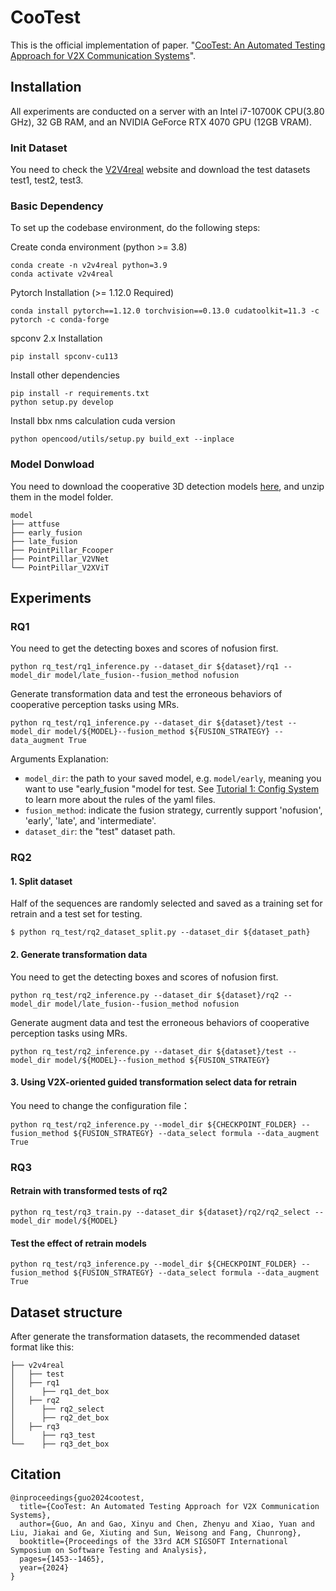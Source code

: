 # CooTest

This is the official implementation of paper. "[CooTest: An Automated Testing Approach for V2X Communication Systems](https://arxiv.org/abs/2408.16470)". 

## Installation

All experiments are conducted on a server with an Intel i7-10700K CPU(3.80 GHz), 32 GB RAM, and an NVIDIA GeForce RTX 4070 GPU (12GB VRAM).

### Init Dataset

You need to check the [V2V4real](https://mobility-lab.seas.ucla.edu/v2v4real/) website and download the test datasets test1, test2, test3. 

### Basic Dependency

To set up the codebase environment, do the following steps:

Create conda environment (python >= 3.8)

```shell
conda create -n v2v4real python=3.9
conda activate v2v4real
```

Pytorch Installation (>= 1.12.0 Required)

```shell
conda install pytorch==1.12.0 torchvision==0.13.0 cudatoolkit=11.3 -c pytorch -c conda-forge
```

spconv 2.x Installation

```shell
pip install spconv-cu113
```

Install other dependencies

```shell
pip install -r requirements.txt
python setup.py develop
```

Install bbx nms calculation cuda version

```shell
python opencood/utils/setup.py build_ext --inplace
```

### Model Donwload

You need to download the cooperative 3D detection models [here](https://github.com/ucla-mobility/V2V4Real?tag=readme-ov-file#benchmark), and unzip them in the model folder.

```shell
model
├── attfuse
├── early_fusion
├── late_fusion
├── PointPillar_Fcooper
├── PointPillar_V2VNet
└── PointPillar_V2XViT
```



## Experiments

### RQ1

You need to get the detecting boxes and scores of nofusion first.

```shell
python rq_test/rq1_inference.py --dataset_dir ${dataset}/rq1 --model_dir model/late_fusion--fusion_method nofusion
```

Generate transformation data and test the erroneous behaviors of cooperative perception tasks using MRs.

```shell
python rq_test/rq1_inference.py --dataset_dir ${dataset}/test --model_dir model/${MODEL}--fusion_method ${FUSION_STRATEGY} --data_augment True 
```

Arguments Explanation:

- `model_dir`: the path to your saved model, e.g. `model/early`, meaning you want to use "early_fusion "model for test. See [Tutorial 1: Config System](https://opencood.readthedocs.io/en/latest/md_files/config_tutorial.html) to learn more about the rules of the yaml files. 
- `fusion_method`: indicate the fusion strategy, currently support 'nofusion', 'early', 'late', and 'intermediate'.
- `dataset_dir`: the "test" dataset path.



### RQ2

#### 1. Split dataset

Half of the sequences are randomly selected and saved as a training set for retrain and a test set for testing.

```
$ python rq_test/rq2_dataset_split.py --dataset_dir ${dataset_path}
```

#### 2. Generate transformation data

You need to get the detecting boxes and scores of nofusion first.

```shell
python rq_test/rq2_inference.py --dataset_dir ${dataset}/rq2 --model_dir model/late_fusion--fusion_method nofusion
```

Generate augment data and test the erroneous behaviors of cooperative perception tasks using MRs.

```shell
python rq_test/rq2_inference.py --dataset_dir ${dataset}/test --model_dir model/${MODEL}--fusion_method ${FUSION_STRATEGY}
```

#### 3. Using V2X-oriented guided transformation select data for retrain

You need to change the configuration file：

```shell
python rq_test/rq2_inference.py --model_dir ${CHECKPOINT_FOLDER} --fusion_method ${FUSION_STRATEGY} --data_select formula --data_augment True 
```



### RQ3

#### Retrain  with transformed tests of rq2

```shell
python rq_test/rq3_train.py --dataset_dir ${dataset}/rq2/rq2_select --model_dir model/${MODEL}
```

#### Test the effect of retrain models

```shell
python rq_test/rq3_inference.py --model_dir ${CHECKPOINT_FOLDER} --fusion_method ${FUSION_STRATEGY} --data_select formula --data_augment True 
```



## Dataset structure

After generate the transformation datasets, the recommended dataset format like this:

```shell
├── v2v4real
│   ├── test
│   ├── rq1
│      ├── rq1_det_box
│   ├── rq2
│      ├── rq2_select
│      ├── rq2_det_box
│   ├── rq3
│      ├── rq3_test
└──    ├── rq3_det_box
```



## Citation

```shell
@inproceedings{guo2024cootest,
  title={CooTest: An Automated Testing Approach for V2X Communication Systems},
  author={Guo, An and Gao, Xinyu and Chen, Zhenyu and Xiao, Yuan and Liu, Jiakai and Ge, Xiuting and Sun, Weisong and Fang, Chunrong},
  booktitle={Proceedings of the 33rd ACM SIGSOFT International Symposium on Software Testing and Analysis},
  pages={1453--1465},
  year={2024}
}
```



























